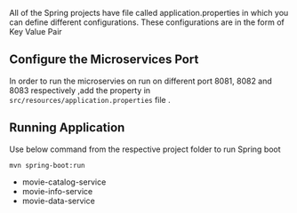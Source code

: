 
All of the Spring projects have file called application.properties in which you can define different configurations.
These configurations are in the form of Key Value Pair


## Configure the Microservices Port 

In order to run the microservies on run on different port 8081, 8082 and 8083 respectively ,add the property in ```src/resources/application.properties``` file .


## Running Application
Use below command from the respective project folder to run Spring boot

```
mvn spring-boot:run
```

* movie-catalog-service
* movie-info-service
* movie-data-service


